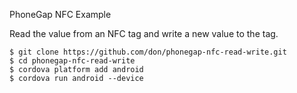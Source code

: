 PhoneGap NFC Example

Read the value from an NFC tag and write a new value to the tag.

    $ git clone https://github.com/don/phonegap-nfc-read-write.git
    $ cd phonegap-nfc-read-write
    $ cordova platform add android
    $ cordova run android --device
